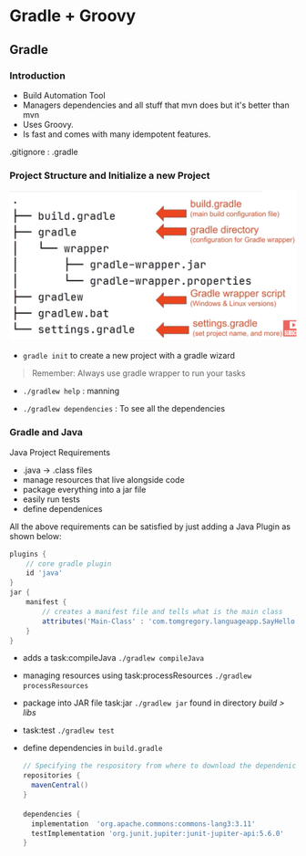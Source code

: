 # Gradle + Groovy

## Gradle

### Introduction

- Build Automation Tool
- Managers dependencies and all stuff that mvn does but it's better than mvn
- Uses Groovy.
- Is fast and comes with many idempotent features.

.gitignore : .gradle

### Project Structure and Initialize a new Project

![project-structure](./static/gradle-project-structure.png)

- `gradle init` to create a new project with a gradle wizard

> Remember: Always use gradle wrapper to run your tasks

- `./gradlew help` : manning

- `./gradlew dependencies` : To see all the dependencies

### Gradle and Java

Java Project Requirements

- .java -> .class files
- manage resources that live alongside code
- package everything into a jar file
- easily run tests
- define dependenices

All the above requirements can be satisfied by just adding a Java Plugin as shown below:

```groovy
plugins {
    // core gradle plugin
    id 'java'
}
jar {
    manifest {
        // creates a manifest file and tells what is the main class
        attributes('Main-Class' : 'com.tomgregory.languageapp.SayHello')
    }
}
```

- adds a task:compileJava `./gradlew compileJava`
- managing resources using task:processResources `./gradlew processResources`
- package into JAR file task:jar `./gradlew jar` found in directory _build > libs_
- task:test `./gradlew test`
- define dependencies in `build.gradle`

  ```groovy
  // Specifying the respository from where to download the dependenices
  repositories {
    mavenCentral()
  }

  dependencies {
    implementation  'org.apache.commons:commons-lang3:3.11'
    testImplementation 'org.junit.jupiter:junit-jupiter-api:5.6.0'
  }
  ```

